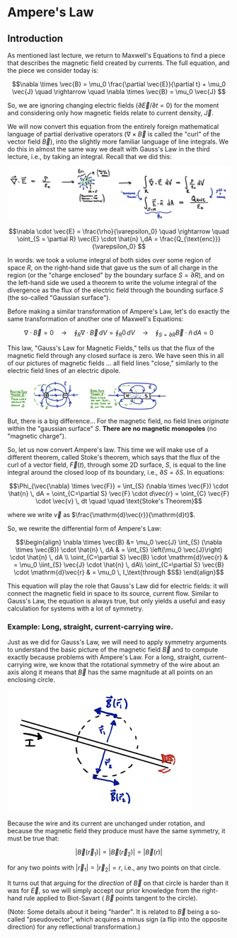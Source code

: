 
# Ampere's Law

## Introduction

As mentioned last lecture, we return to Maxwell's Equations to find a piece that describes the magnetic field created by currents. The full equation, and the piece we consider today is:
```math
\nabla \times \vec{B} = \mu_0 \frac{\partial \vec{E}}{\partial t} + \mu_0 \vec{J} \quad \rightarrow \quad \nabla \times \vec{B} = \mu_0 \vec{J} 
```
So, we are ignoring changing electric fields ($\partial \vec{E} / \partial t = 0$) for the moment and considering only how magnetic fields relate to current density, $\vec{J}$.

We will now convert this equation from the entirely foreign mathematical language of partial derivative operators ($\nabla \times \vec{B}$ is called the "curl" of the vector field $\vec{B}$), into the slightly more familiar language of line integrals. We do this in almost the same way we dealt with Gauss's Law in the third lecture, i.e., by taking an integral. Recall that we did this:

![Manipulation of Gauss's law from differential form to integral form](images/13_gauss-law-derivation-schematic.png)

```math
\nabla \cdot \vec{E} = \frac{\rho}{\varepsilon_0} \quad \rightarrow \quad
\oint_{S = \partial R} \vec{E} \cdot \hat{n} \,dA = \frac{Q_{\text{enc}}}{\varepsilon_0} 
```
In words: we took a volume integral of both sides over some region of space $R$, on the right-hand side that gave us the sum of all charge in the region (or the "charge enclosed" by the boundary surface $S = \partial R$), and on the left-hand side we used a theorem to write the volume integral of the divergence as the flux of the electric field through the bounding surface $S$ (the so-called "Gaussian surface"). 

Before making a similar transformation of Ampere's Law, let's do exactly the same transformation of another one of Maxwell's Equations:
```math
\nabla \cdot \vec{B} = 0 \quad \rightarrow \quad \oint_R \nabla \cdot \vec{B} \, dV = \oint_R 0 \, dV \quad \rightarrow \quad \oint_{S = \partial R} \vec{B} \cdot \hat{n} \, dA = 0
```

This law, "Gauss's Law for Magnetic Fields," tells us that the flux of the magnetic field through any closed surface is zero. We have seen this in all of our pictures of magnetic fields ... all field lines "close," similarly to the electric field lines of an electric dipole.

![Comparing Gauss law for electric vs magnetic fields](images/13_positive-vs-zero-flux.png)

But, there is a big difference... For the magnetic field, no field lines *originate* within the "gaussian surface" $S$.  **There are no magnetic monopoles** (no "magnetic charge").

So, let us now convert Ampere's law. This time we will make use of a different theorem, called Stoke's theorem, which says that the flux of the curl of a vector field, $\vec{F}(t)$, through some 2D surface, $S$, is equal to the line integral around the closed loop of its boundary, i.e., $\partial S = \delta S$. In equations:
```math
\Phi_{\vec{\nabla} \times \vec{F}} = \int_{S} (\nabla \times \vec{F}) \cdot \hat{n} \, dA = \oint_{C=\partial S} \vec{F} \cdot d\vec{r} = \oint_{C} \vec{F} \cdot \vec{v} \, dt \quad \quad \text{Stoke's Theorem}
```
where we write $\vec{v}$ as $\frac{\mathrm{d}\vec{r}}{\mathrm{d}t}$.

So, we rewrite the differential form of Ampere's Law:
```math
\begin{align}
\nabla \times \vec{B} &= \mu_0 \vec{J}
\int_{S} (\nabla \times \vec{B}) \cdot \hat{n} \, dA & = \int_{S} \left(\mu_0 \vec{J}\right) \cdot \hat{n} \, dA \\
\oint_{C=\partial S} \vec{B} \cdot \mathrm{d}\vec{r} & = \mu_0 \iint_{S} \vec{J} \cdot \hat{n} \, dA\\
\oint_{C=\partial S} \vec{B} \cdot \mathrm{d}\vec{r} & = \mu_0 \, I_\text{through $S$}
\end{align}
```
This equation will play the role that Gauss's Law did for electric fields: it will connect the magnetic field in space to its source, current flow. Similar to Gauss's Law, the equation is always true, but only yields a useful and easy calculation for systems with a lot of symmetry.

### Example: Long, straight, current-carrying wire.

Just as we did for Gauss's Law, we will need to apply symmetry arguments to understand the basic picture of the magnetic field $\vec{B}$ and to compute exactly because problems with Ampere's Law. For a long, straight, current-carrying wire, we know that the rotational symmetry of the wire about an axis along it means that $\vec{B}$ has the same magnitude at all points on an enclosing circle.

![Figure demonstrating rotational symmetry of long straight wire](images/13_symmetry-long-straight-wire.png)

Because the wire and its current are unchanged under rotation, and because the magnetic field they produce must have the same symmetry, it must be true that:
```math
| \vec{B} \left(\vec{r}_1\right)| = | \vec{B} \left(\vec{r}_2\right)| = | \vec{B} \left(r \right)|
```
for any two points with $|\vec{r}_1| = | \vec{r}_2 | = r$, i.e., any two points on that circle.

It turns out that arguing for the *direction* of $\vec{B}$ on that circle is harder than it was for $\vec{E}$, so we will simply accept our prior knowledge from the right-hand rule applied to Biot-Savart ( $\vec{B}$ points tangent to the circle).

(Note: Some details about it being "harder". It is related to $\vec{B}$ being a so-called "pseudovector", which acquires a minus sign (a flip into the opposite direction) for any reflectional transformation.)




